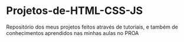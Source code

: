 # Projetos-de-HTML-CSS-JS
Repositório dos meus projetos feitos através de tutoriais, e também de conhecimentos aprendidos nas minhas aulas no PROA
